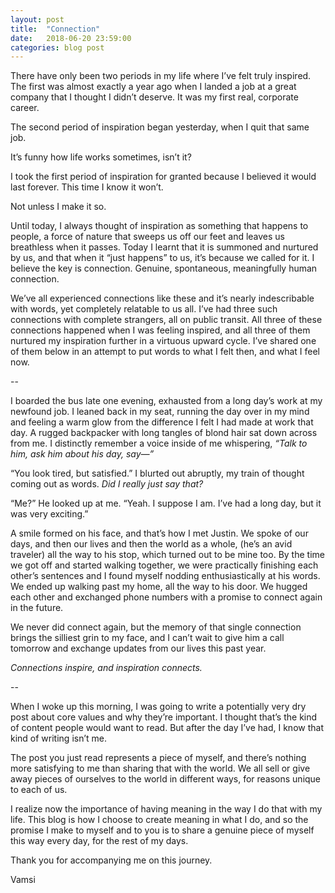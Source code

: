 ```yaml
---
layout: post
title:  "Connection"
date:   2018-06-20 23:59:00 
categories: blog post
---
```

There have only been two periods in my life where I’ve felt truly inspired.  
The first was almost exactly a year ago when I landed a job at a great company that I thought I didn’t deserve.  It was my first real, corporate career. 

The second period of inspiration began yesterday, when I quit that same job.  

It’s funny how life works sometimes, isn’t it?

I took the first period of inspiration for granted because I believed it would last forever.  This time I know it won’t.  

Not unless I make it so. 

Until today, I always thought of inspiration as something that happens to people, a force of nature that sweeps us off our feet and leaves us breathless when it passes. Today I learnt that it is summoned and nurtured by us, and that when it “just happens” to us, it’s because we called for it. 
I believe the key is connection. Genuine, spontaneous, meaningfully human connection. 

We’ve all experienced connections like these and it’s nearly indescribable with words, yet completely relatable to us all. I’ve had three such connections with complete strangers, all on public transit. All three of these connections happened when I was feeling inspired, and all three of them nurtured my inspiration further in a virtuous upward cycle. I’ve shared one of them below in an attempt to put words to what I felt then, and what I feel now. 

--

I boarded the bus late one evening, exhausted from a long day’s work at my newfound job. I leaned back in my seat, running the day over in my mind and feeling a warm glow from the difference I felt I had made at work that day. A rugged backpacker with long tangles of blond hair sat down across from me. I distinctly remember a voice inside of me whispering, *“Talk to him, ask him about his day, say—”*

“You look tired, but satisfied.” I blurted out abruptly, my train of thought coming out as words. *Did I really just say that?* 

“Me?” He looked up at me. “Yeah. I suppose I am. I’ve had a long day, but it was very exciting.” 

A smile formed on his face, and that’s how I met Justin. We spoke of our days, and then our lives and then the world as a whole, (he’s an avid traveler) all the way to his stop, which turned out to be mine too. By the time we got off and started walking together, we were practically finishing each other’s sentences and I found myself nodding enthusiastically at his words. We ended up walking past my home, all the way to his door. We hugged each other and exchanged phone numbers with a promise to connect again in the future. 

We never did connect again, but the memory of that single connection brings the silliest grin to my face, and I can’t wait to give him a call tomorrow and exchange updates from our lives this past year. 

*Connections inspire, and inspiration connects.* 

--

When I woke up this morning, I was going to write a potentially very dry post about core values and why they’re important. I thought that’s the kind of content people would want to read. But after the day I’ve had, I know that kind of writing isn’t me.

The post you just read represents a piece of myself, and there’s nothing more satisfying to me than sharing that with the world. We all sell or give away pieces of ourselves to the world in different ways, for reasons unique to each of us. 

I realize now the importance of having meaning in the way I do that with my life. This blog is how I choose to create meaning in what I do, and so the promise I make to myself and to you is to share a genuine piece of myself this way every day, for the rest of my days. 

Thank you for accompanying me on this journey.

Vamsi
 





